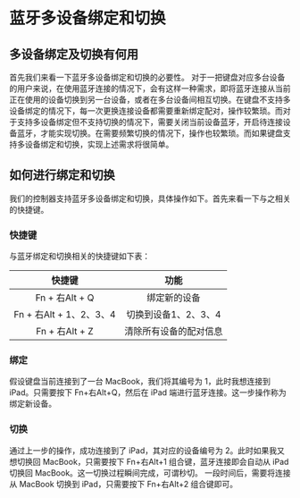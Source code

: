 # 蓝牙多设备绑定和切换

## 多设备绑定及切换有何用
首先我们来看一下蓝牙多设备绑定和切换的必要性。
对于一把键盘对应多台设备的用户来说，在使用蓝牙连接的情况下，会有这样一种需求，即将蓝牙连接从当前正在使用的设备切换到另一台设备，或者在多台设备间相互切换。在键盘不支持多设备绑定的情况下，每一次更换连接设备都需要重新绑定配对，操作较繁琐。而对于支持多设备绑定但不支持切换的情况下，需要关闭当前设备蓝牙，开启待连接设备蓝牙，才能实现切换。在需要频繁切换的情况下，操作也较繁琐。而如果键盘支持多设备绑定和切换，实现上述需求将很简单。

## 如何进行绑定和切换
我们的控制器支持蓝牙多设备绑定和切换，具体操作如下。首先来看一下与之相关的快捷键。

### 快捷键
与蓝牙绑定和切换相关的快捷键如下表：

快捷键|功能
:--:|:--:
Fn + 右Alt + Q|绑定新的设备
Fn + 右Alt + 1、2、3、4|切换到设备1、2、3、4
Fn + 右Alt + Z|清除所有设备的配对信息

### 绑定
假设键盘当前连接到了一台 MacBook，我们将其编号为 1，此时我想连接到 iPad。只需要按下 Fn+右Alt+Q，然后在 iPad 端进行蓝牙连接。这一步操作称为绑定新设备。

### 切换
通过上一步的操作，成功连接到了 iPad，其对应的设备编号为 2。此时如果我又想切换回 MacBook，只需要按下 Fn+右Alt+1 组合键，蓝牙连接即会自动从 iPad 切换回 MacBook。这一切换过程瞬间完成，可谓秒切。
一段时间后，需要将连接从 MacBook 切换到 iPad，只需要按下 Fn+右Alt+2 组合键即可。
